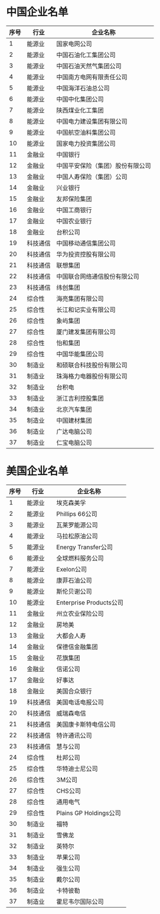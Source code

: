 
# 中国企业名单

| 序号 |行业  |企业名称  |
| --- | --- | --- |
| 1 | 能源业 | 国家电网公司 |
| 2 | 能源业 | 中国石油化工集团公司 |
| 3 | 能源业 | 中国石油天然气集团公司 |
| 4 | 能源业 | 中国南方电网有限责任公司 |
| 5 | 能源业 | 中国海洋石油总公司 |
| 6 | 能源业 | 中国中化集团公司 |
| 7 | 能源业 | 陕西煤业化工集团 |
| 8 | 能源业 | 中国电力建设集团有限公司 |
| 9 | 能源业 | 中国航空油料集团公司 |
| 10 | 能源业 | 国家电力投资集团公司 |
| 11 | 金融业 | 中国银行 |
| 12 |金融业 |中国平安保险（集团）股份有限公司 |
| 13 |金融业  |中国人寿保险（集团）公司 |
|14 |金融业  |兴业银行 |
|15 |金融业  |友邦保险集团 |
|16 |金融业  |中国工商银行 |
|17 |金融业  |中国农业银行 |
|18 |金融业  |台积公司 |
|19 |科技通信 |中国移动通信集团公司 |
|20 |科技通信 |华为投资控股有限公司 |
|21 |科技通信 |联想集团 |
|22 |科技通信 |中国联合网络通信股份有限公司 |
|23 |科技通信 |纬创集团 |
|24 |综合性 |海亮集团有限公司 |
|25 |综合性 |长江和记实业有限公司 |
|26 |综合性 |象屿集团 |
|27 |综合性 |厦门建发集团有限公司 |
|28 |综合性 |怡和集团 |
|29 |综合性 |中国华能集团公司 |
|30 |制造业 |和硕联合科技股份有限公司 |
|31 |制造业 |珠海格力电器股份有限公司 |
|32 |制造业 |台积电|
|33 |制造业 |浙江吉利控股集团 |
|34 |制造业 |北京汽车集团 |
|35 |制造业 |中国建材集团 |
|36 |制造业 |广达电脑公司 |
|37 |制造业 |仁宝电脑公司 |

# 美国企业名单

| 序号 |行业  |企业名称  |
| --- | --- | --- |
| 1 | 能源业 | 埃克森美孚 |
| 2 | 能源业 | Phillips 66公司 |
| 3 | 能源业 | 瓦莱罗能源公司 |
| 4 | 能源业 | 马拉松原油公司 |
| 5 | 能源业 | Energy Transfer公司 |
| 6 | 能源业 | 全球燃料服务公司 |
| 7 | 能源业 | Exelon公司 |
| 8 | 能源业 | 康菲石油公司 |
| 9 | 能源业 | 斯伦贝谢公司 |
| 10 | 能源业 | Enterprise Products公司 |
| 11 | 金融业 | 州立农业保险公司 |
| 12 | 金融业 | 房地美 |
| 13 | 金融业 | 大都会人寿 |
| 14 | 金融业 | 保德信金融集团 |
| 15 | 金融业 | 花旗集团 |
| 16 | 金融业 | 信诺公司 |
| 17 | 金融业 | 好事达 |
| 18 | 金融业 | 美国合众银行 |
| 19 | 科技通信 | 美国电话电报公司 |
| 20 | 科技通信 | 威瑞森电信 |
| 21 | 科技通信 | 美国康卡斯特电信公司 |
| 22 | 科技通信 | 特许通讯公司 |
| 23 | 科技通信 | 慧与公司 |
| 24 | 综合性 | 杜邦公司 |
| 25 | 综合性 | 华特迪士尼公司 |
| 26 | 综合性 | 3M公司 |
| 27 | 综合性 | CHS公司 |
| 28 | 综合性 | 通用电气 |
| 29 | 综合性 | Plains GP Holdings公司 |
| 30 | 制造业 | 福特 |
| 31 | 制造业 | 雪佛龙 |
| 32 | 制造业 | 英特尔 |
| 33 | 制造业 | 苹果公司 |
| 34 | 制造业 | 强生公司 |
| 35 | 制造业 | 戴尔公司 |
| 36 | 制造业 | 卡特彼勒 |
| 37 | 制造业 | 霍尼韦尔国际公司 |
